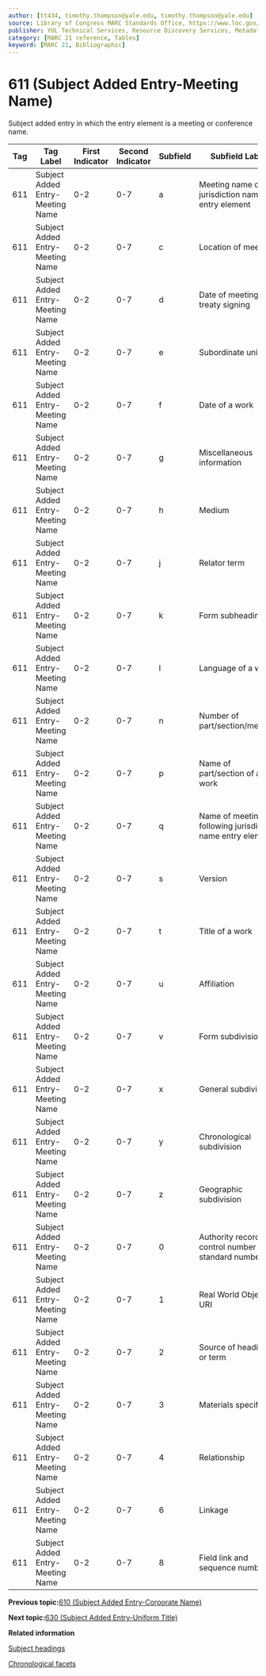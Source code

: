 ```yaml
---
author: [tt434, timothy.thompson@yale.edu, timothy.thompson@yale.edu]
source: Library of Congress MARC Standards Office, https://www.loc.gov/marc/bibliographic/bd611.html
publisher: YUL Technical Services, Resource Discovery Services, Metadata Services Unit
category: [MARC 21 reference, Tables]
keyword: [MARC 21, Bibliographic]
---
```


# 611 \(Subject Added Entry-Meeting Name\)

Subject added entry in which the entry element is a meeting or conference name.

|Tag|Tag Label|First Indicator|Second Indicator|Subfield|Subfield Label|Repeatable|
|---|---------|---------------|----------------|--------|--------------|----------|
|611|Subject Added Entry-Meeting Name|0-2|0-7|a|Meeting name or jurisdiction name as entry element|F|
|611|Subject Added Entry-Meeting Name|0-2|0-7|c|Location of meeting|T|
|611|Subject Added Entry-Meeting Name|0-2|0-7|d|Date of meeting or treaty signing|T|
|611|Subject Added Entry-Meeting Name|0-2|0-7|e|Subordinate unit|T|
|611|Subject Added Entry-Meeting Name|0-2|0-7|f|Date of a work|F|
|611|Subject Added Entry-Meeting Name|0-2|0-7|g|Miscellaneous information|T|
|611|Subject Added Entry-Meeting Name|0-2|0-7|h|Medium|F|
|611|Subject Added Entry-Meeting Name|0-2|0-7|j|Relator term|T|
|611|Subject Added Entry-Meeting Name|0-2|0-7|k|Form subheading|T|
|611|Subject Added Entry-Meeting Name|0-2|0-7|l|Language of a work|F|
|611|Subject Added Entry-Meeting Name|0-2|0-7|n|Number of part/section/meeting|T|
|611|Subject Added Entry-Meeting Name|0-2|0-7|p|Name of part/section of a work|T|
|611|Subject Added Entry-Meeting Name|0-2|0-7|q|Name of meeting following jurisdiction name entry element|F|
|611|Subject Added Entry-Meeting Name|0-2|0-7|s|Version|T|
|611|Subject Added Entry-Meeting Name|0-2|0-7|t|Title of a work|F|
|611|Subject Added Entry-Meeting Name|0-2|0-7|u|Affiliation|F|
|611|Subject Added Entry-Meeting Name|0-2|0-7|v|Form subdivision|T|
|611|Subject Added Entry-Meeting Name|0-2|0-7|x|General subdivision|T|
|611|Subject Added Entry-Meeting Name|0-2|0-7|y|Chronological subdivision|T|
|611|Subject Added Entry-Meeting Name|0-2|0-7|z|Geographic subdivision|T|
|611|Subject Added Entry-Meeting Name|0-2|0-7|0|Authority record control number or standard number|T|
|611|Subject Added Entry-Meeting Name|0-2|0-7|1|Real World Object URI|T|
|611|Subject Added Entry-Meeting Name|0-2|0-7|2|Source of heading or term|F|
|611|Subject Added Entry-Meeting Name|0-2|0-7|3|Materials specified|F|
|611|Subject Added Entry-Meeting Name|0-2|0-7|4|Relationship|T|
|611|Subject Added Entry-Meeting Name|0-2|0-7|6|Linkage|F|
|611|Subject Added Entry-Meeting Name|0-2|0-7|8|Field link and sequence number|T|

**Previous topic:**[610 \(Subject Added Entry-Corporate Name\)](../tables/610_bib_table.md)

**Next topic:**[630 \(Subject Added Entry-Uniform Title\)](../tables/630_bib_table.md)

**Related information**  


[Subject headings](../tasks/concepts/subject_headings.md)

[Chronological facets](../tasks/events/chronological_facets.md)

